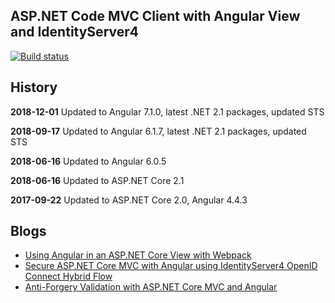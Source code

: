 ## ASP.NET Code MVC Client with Angular View and IdentityServer4 

[![Build status](https://ci.appveyor.com/api/projects/status/wkt4bkxgocxhetqn?svg=true)](https://ci.appveyor.com/project/damienbod/aspnetcoremvcangular)

## History

<strong>2018-12-01</strong> Updated to Angular 7.1.0, latest .NET 2.1 packages, updated STS

<strong>2018-09-17</strong> Updated to Angular 6.1.7, latest .NET 2.1 packages, updated STS

<strong>2018-06-16</strong> Updated to Angular 6.0.5

<strong>2018-06-16</strong> Updated to ASP.NET Core 2.1

<strong>2017-09-22</strong> Updated to ASP.NET Core 2.0, Angular 4.4.3

## Blogs

<ul>
	<li><a href="https://damienbod.com/2017/05/02/using-angular-in-an-asp-net-core-view-with-webpack/">Using Angular in an ASP.NET Core View with Webpack</a></li>
	<li><a href="https://damienbod.com/2017/05/06/secure-asp-net-core-mvc-with-angular-using-identityserver4-openid-connect-hybrid-flow/">Secure ASP.NET Core MVC with Angular using IdentityServer4 OpenID Connect Hybrid Flow</a></li>
	<li><a href="https://damienbod.com/2017/05/09/anti-forgery-validation-with-asp-net-core-mvc-and-angular/">Anti-Forgery Validation with ASP.NET Core MVC and Angular</a></li>

</ul>

